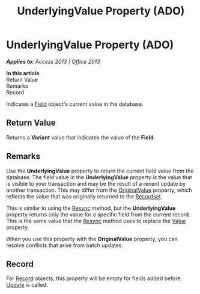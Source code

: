 ﻿---
title: UnderlyingValue Property (ADO)
TOCTitle: UnderlyingValue Property (ADO)
ms:assetid: f84f4c1c-2bd4-a725-3575-ed063ead13c8
ms:mtpsurl: https://msdn.microsoft.com/en-us/library/JJ250262(v=office.15)
ms:contentKeyID: 48548782
ms.date: 09/18/2015
mtps_version: v=office.15
---

# UnderlyingValue Property (ADO)


_**Applies to:** Access 2013 | Office 2013_

**In this article**  
Return Value  
Remarks  
Record  

Indicates a [Field](field-object-ado.md) object's current value in the database.

## Return Value

Returns a **Variant** value that indicates the value of the **Field**.

## Remarks

Use the **UnderlyingValue** property to return the current field value from the database. The field value in the **UnderlyingValue** property is the value that is visible to your transaction and may be the result of a recent update by another transaction. This may differ from the [OriginalValue](originalvalue-property-ado.md) property, which reflects the value that was originally returned to the [Recordset](recordset-object-ado.md).

This is similar to using the [Resync](resync-method-ado.md) method, but the **UnderlyingValue** property returns only the value for a specific field from the current record. This is the same value that the [Resync](resync-method-ado.md) method uses to replace the [Value](value-property-ado.md) property.

When you use this property with the **OriginalValue** property, you can resolve conflicts that arise from batch updates.

## Record

For [Record](record-object-ado.md) objects, this property will be empty for fields added before [Update](update-method-ado.md) is called.

